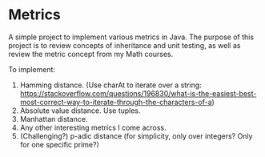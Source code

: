 # Metrics

A simple project to implement various metrics in Java.
The purpose of this project is to review concepts of inheritance and unit testing, as well as review the metric concept from my Math courses.

To implement:
1. Hamming distance. (Use charAt to iterate over a string: https://stackoverflow.com/questions/196830/what-is-the-easiest-best-most-correct-way-to-iterate-through-the-characters-of-a)
2. Absolute value distance. Use tuples.
3. Manhattan distance.
4. Any other interesting metrics I come across.
5. (Challenging?) p-adic distance (for simplicity, only over integers? Only for one specific prime?)
